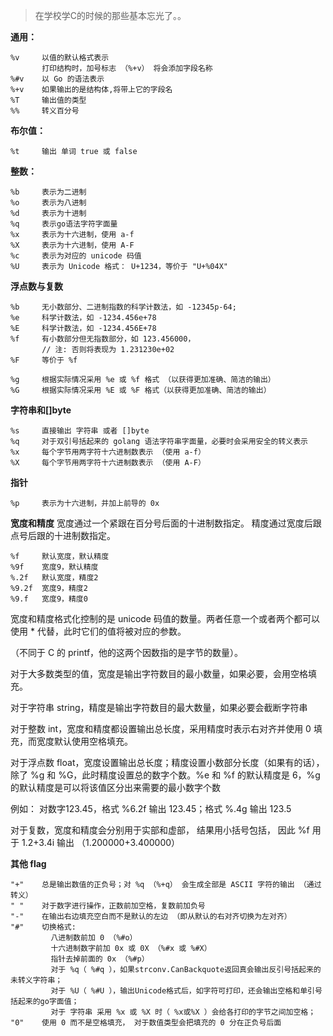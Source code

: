 

> 在学校学C的时候的那些基本忘光了。。

**通用：**
```
%v     以值的默认格式表示
       打印结构时，加号标志 （%+v） 将会添加字段名称
%#v    以 Go 的语法表示
%+v    如果输出的是结构体,将带上它的字段名
%T     输出值的类型
%%     转义百分号
```

**布尔值：**

```
%t     输出 单词 true 或 false
```

**整数：**
```
%b     表示为二进制
%o     表示为八进制
%d     表示为十进制
%q     表示go语法字符字面量
%x     表示为十六进制，使用 a-f
%X     表示为十六进制，使用 A-F
%c     表示为对应的 unicode 码值
%U     表示为 Unicode 格式： U+1234，等价于 "U+%04X"
```

**浮点数与复数**
```
%b     无小数部分、二进制指数的科学计数法，如 -12345p-64;
%e     科学计数法，如 -1234.456e+78
%E     科学计数法，如 -1234.456E+78
%f     有小数部分但无指数部分，如 123.456000，
       // 注: 否则将表现为 1.231230e+02
%F     等价于 %f

%g     根据实际情况采用 %e 或 %f 格式 （以获得更加准确、简洁的输出）
%G     根据实际情况采用 %E 或 %F 格式（以获得更加准确、简洁的输出）
```


**字符串和[]byte**
```
%s     直接输出 字符串 或者 []byte
%q     对于双引号括起来的 golang 语法字符串字面量，必要时会采用安全的转义表示
%x     每个字节用两字符十六进制数表示 （使用 a-f）
%X     每个字节用两字符十六进制数表示 （使用 A-F）
```

**指针**

```
%p     表示为十六进制，并加上前导的 0x
```

**宽度和精度**
宽度通过一个紧跟在百分号后面的十进制数指定。
精度通过宽度后跟点号后跟的十进制数指定。
```
%f     默认宽度，默认精度
%9f    宽度9，默认精度
%.2f   默认宽度，精度2
%9.2f  宽度9，精度2
%9.f   宽度9，精度0
```

宽度和精度格式化控制的是 unicode 码值的数量。两者任意一个或者两个都可以使用 * 代替，此时它们的值将被对应的参数。  

（不同于 C 的 printf，他的这两个因数指的是字节的数量）。  

对于大多数类型的值，宽度是输出字符数目的最小数量，如果必要，会用空格填充。

对于字符串 string，精度是输出字符数目的最大数量，如果必要会截断字符串  

对于整数 int，宽度和精度都设置输出总长度，采用精度时表示右对齐并使用 0 填充，而宽度默认使用空格填充。  

对于浮点数 float，宽度设置输出总长度；精度设置小数部分长度（如果有的话），除了 %g 和 %G，此时精度设置总的数字个数。%e 和 %f 的默认精度是 6，%g 的默认精度是可以将该值区分出来需要的最小数字个数

例如： 对数字123.45，格式 %6.2f 输出 123.45；格式 %.4g 输出 123.5

对于复数，宽度和精度会分别用于实部和虚部， 结果用小括号包括， 因此 %f 用于 1.2+3.4i 输出 （1.200000+3.400000）

**其他 flag**
```
"+"    总是输出数值的正负号；对 %q （%+q） 会生成全部是 ASCII 字符的输出 （通过转义）
" "    对于数字进行操作，正数前加空格，复数前加负号
"-"    在输出右边填充空白而不是默认的左边 （即从默认的右对齐切换为左对齐）
"#"    切换格式:
         八进制数前加 0 （%#o）
         十六进制数字前加 0x 或 0X （%#x 或 %#X）
         指针去掉前面的 0x （%#p）
         对于 %q（ %#q ），如果strconv.CanBackquote返回真会输出反引号括起来的未转义字符串；
         对于 %U（ %#U ），输出Unicode格式后，如字符可打印，还会输出空格和单引号括起来的go字面值；
         对于 字符串 采用 %x 或 %X 时（ %x或%X ）会给各打印的字节之间加空格；
"0"    使用 0 而不是空格填充， 对于数值类型会把填充的 0 分在正负号后面
```

